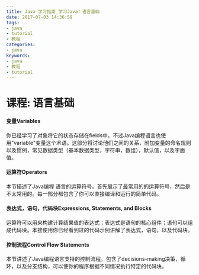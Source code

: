 ```yaml
---
title: Java 学习指南_学习Java：语言基础
date: 2017-07-03 14:36:59
tags: 
- java
- tutorial
- 教程
categories:
- java	
keywords:
- java
- 教程
- tutorial
---
```


# 课程: 语言基础

#### 变量Variables

你已经学习了对象将它的状态存储在fields中。不过Java编程语言也使用"variable"变量这个术语。这部分将讨论他们之间的关系，附加变量的命名规则以及惯例，常见数据类型（基本数据类型，字符串，数组），默认值，以及字面值。

#### 运算符Operators

本节描述了Java编程 语言的运算符号。首先展示了最常用的的运算符号，然后是不太常用的。每一部分都包含了你可以直接编译和运行的简单代码。

#### 表达式，语句，代码块Expressions, Statements, and Blocks

运算符可以用来构建计算结果值的表达式；表达式是语句的核心组件；语句可以组成代码块。本接使用你已经看到过的代码示例讲解了表达式，语句，以及代码块。

#### 控制流程Control Flow Statements

本节讲述了Java编程语言支持的控制流程。包含了decisions-making决策，循环，以及分支结构，可以使你的程序根据不同情况执行特定的代码块。